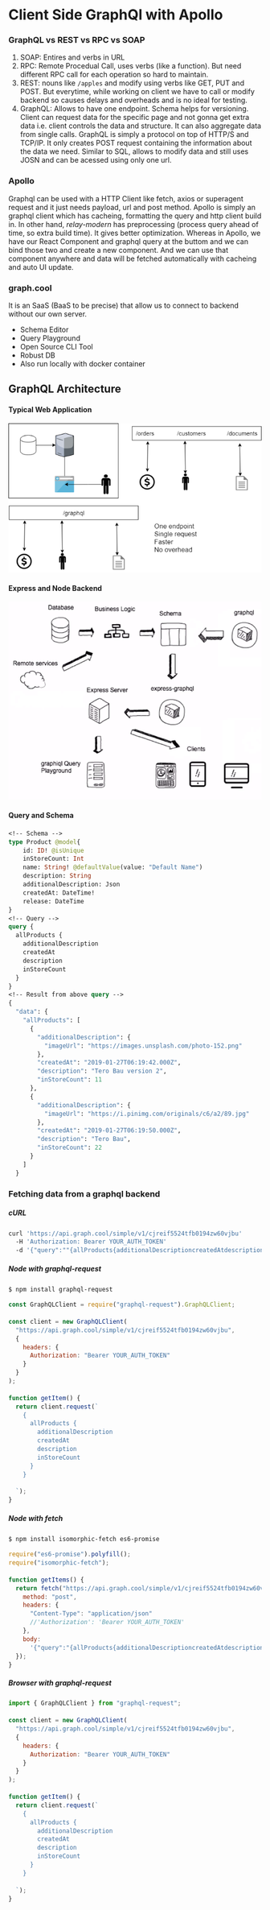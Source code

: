 # Client Side GraphQl with Apollo

### GraphQL vs REST vs RPC vs SOAP

1. SOAP: Entires and verbs in URL
2. RPC: Remote Procedual Call, uses verbs (like a function). But need different RPC call for each operation so hard to maintain.
3. REST: nouns like `/apples` and modify using verbs like GET, PUT and POST. But everytime, while working on client we have to call or modify backend so causes delays and overheads and is no ideal for testing.
4. GraphQL: Allows to have one endpoint. Schema helps for versioning. Client can request data for the specific page and not gonna get extra data i.e. client controls the data and structure. It can also aggregate data from single calls. GraphQL is simply a protocol on top of HTTP/S and TCP/IP. It only creates POST request containing the information about the data we need. Similar to SQL, allows to modify data and still uses JOSN and can be acessed using only one url.

### Apollo

Graphql can be used with a HTTP Client like fetch, axios or superagent request and it just needs payload, url and post method. Apollo is simply an graphql client which has cacheing, formatting the query and http client build in. In other hand, _relay-modern_ has preprocessing (process query ahead of time, so extra build time). It gives better optimization. Whereas in Apollo, we have our React Component and graphql query at the buttom and we can bind those two and create a new component. And we can use that component anywhere and data will be fetched automatically with cacheing and auto UI update.


### graph.cool

It is an SaaS (BaaS to be precise) that allow us to connect to backend without our own server.

- Schema Editor
- Query Playground
- Open Source CLI Tool
- Robust DB
- Also run locally with docker container

## GraphQL Architecture

#### Typical Web Application

![Typical Web Application](./images/traditional.png)

#### Express and Node Backend

![Express and GrapQL](./images/express-graphql.png)

#### Query and Schema

```graphql
<!-- Schema -->
type Product @model{
    id: ID! @isUnique
    inStoreCount: Int
    name: String! @defaultValue(value: "Default Name")
    description: String
    additionalDescription: Json
    createdAt: DateTime!
    release: DateTime
}
<!-- Query -->
query {
  allProducts {
    additionalDescription
    createdAt
    description
    inStoreCount
  }
}
<!-- Result from above query -->
{
  "data": {
    "allProducts": [
      {
        "additionalDescription": {
          "imageUrl": "https://images.unsplash.com/photo-152.png"
        },
        "createdAt": "2019-01-27T06:19:42.000Z",
        "description": "Tero Bau version 2",
        "inStoreCount": 11
      },
      {
        "additionalDescription": {
          "imageUrl": "https://i.pinimg.com/originals/c6/a2/89.jpg"
        },
        "createdAt": "2019-01-27T06:19:50.000Z",
        "description": "Tero Bau",
        "inStoreCount": 22
      }
    ]
  }

```

### Fetching data from a graphql backend

##### cURL

```bash
curl 'https://api.graph.cool/simple/v1/cjreif5524tfb0194zw60vjbu'
  -H 'Authorization: Bearer YOUR_AUTH_TOKEN'
  -d '{"query":""{allProducts{additionalDescriptioncreatedAtdescriptioninStoreCount}}""}'
```

##### Node with graphql-request

`$ npm install graphql-request`

```javascript
const GraphQLClient = require("graphql-request").GraphQLClient;

const client = new GraphQLClient(
  "https://api.graph.cool/simple/v1/cjreif5524tfb0194zw60vjbu",
  {
    headers: {
      Authorization: "Bearer YOUR_AUTH_TOKEN"
    }
  }
);

function getItem() {
  return client.request(`
    {
      allProducts {
        additionalDescription
        createdAt
        description
        inStoreCount
      }
    }
    
  `);
}
```

##### Node with fetch

`$ npm install isomorphic-fetch es6-promise`

```javascript
require("es6-promise").polyfill();
require("isomorphic-fetch");

function getItems() {
  return fetch("https://api.graph.cool/simple/v1/cjreif5524tfb0194zw60vjbu", {
    method: "post",
    headers: {
      "Content-Type": "application/json"
      //'Authorization': 'Bearer YOUR_AUTH_TOKEN'
    },
    body:
      '{"query":"{allProducts{additionalDescriptioncreatedAtdescriptioninStoreCount}}"}'
  });
}
```

##### Browser with graphql-request

```javascript
import { GraphQLClient } from "graphql-request";

const client = new GraphQLClient(
  "https://api.graph.cool/simple/v1/cjreif5524tfb0194zw60vjbu",
  {
    headers: {
      Authorization: "Bearer YOUR_AUTH_TOKEN"
    }
  }
);

function getItem() {
  return client.request(`
    {
      allProducts {
        additionalDescription
        createdAt
        description
        inStoreCount
      }
    }
    
  `);
}
```

